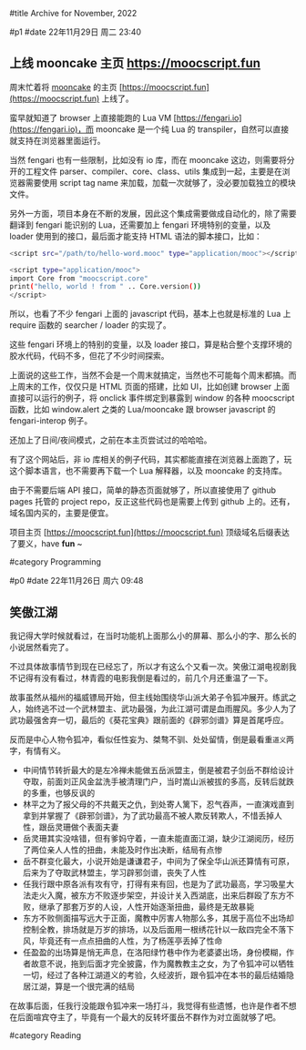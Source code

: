 #title Archive for November, 2022

#p1
#date 22年11月29日 周二 23:40

## 上线 mooncake 主页 https://moocscript.fun

周末忙着将 [mooncake](https://github.com/lalawue/mooncake) 的主页 [https://moocscript.fun](https://moocscript.fun) 上线了。

蛮早就知道了 browser 上直接能跑的 Lua VM [https://fengari.io](https://fengari.io)，而 mooncake 是一个纯 Lua 的 transpiler，自然可以直接就支持在浏览器里面运行。

当然 fengari 也有一些限制，比如没有 io 库，而在 mooncake 这边，则需要将分开的工程文件 parser、compiler、core、class、utils 集成到一起，主要是在浏览器需要使用 script tag name 来加载，加载一次就够了，没必要加载独立的模块文件。

另外一方面，项目本身在不断的发展，因此这个集成需要做成自动化的，除了需要翻译到 fengari 能识别的 Lua，还需要加上 fengari 环境特别的变量，以及 loader 使用到的接口，最后面才能支持 HTML 语法的脚本接口，比如：

```bash
<script src="/path/to/hello-word.mooc" type="application/mooc"></script>

<script type="application/mooc">
import Core from "moocscript.core"
print("hello, world ! from " .. Core.version())
</script>
```

所以，也看了不少 fengari 上面的 javascript 代码，基本上也就是标准的 Lua 上 require 函数的 searcher / loader 的实现了。

这些 fengari 环境上的特别的变量，以及 loader 接口，算是粘合整个支撑环境的胶水代码，代码不多，但花了不少时间探索。

上面说的这些工作，当然不会是一个周末就搞定，当然也不可能每个周末都搞。而上周末的工作，仅仅只是 HTML 页面的搭建，比如 UI，比如创建 browser 上面直接可以运行的例子，将 onclick 事件绑定到暴露到 window 的各种 moocscript 函数，比如 window.alert 之类的 Lua/mooncake 跟 browser javascript 的 fengari-interop 例子。

还加上了日间/夜间模式，之前在本主页尝试过的哈哈哈。

有了这个网站后，非 io 库相关的例子代码，其实都能直接在浏览器上面跑了，玩这个脚本语言，也不需要再下载一个 Lua 解释器，以及 mooncake 的支持库。

由于不需要后端 API 接口，简单的静态页面就够了，所以直接使用了 github pages 托管的 project repo，反正这些代码也是需要上传到 github 上的。还有，域名国内买的，主要是便宜。

项目主页 [https://moocscript.fun](https://moocscript.fun) 顶级域名后缀表达了要义，have **fun** ~

#category Programming

#p0
#date 22年11月26日 周六 09:48

## 笑傲江湖

我记得大学时候就看过，在当时功能机上面那么小的屏幕、那么小的字、那么长的小说居然看完了。

不过具体故事情节到现在已经忘了，所以才有这么个又看一次。笑傲江湖电视剧我不记得有没有看过，林青霞的电影我倒是看过的，前几个月还重温了一下。

故事虽然从福州的福威镖局开始，但主线始围绕华山派大弟子令狐冲展开。练武之人，始终逃不过一个武林盟主、武功最强，为此江湖可谓是血雨腥风。多少人为了武功最强舍弃一切，最后的《葵花宝典》跟前面的《辟邪剑谱》算是首尾呼应。

反而是中心人物令狐冲，看似任性妄为、桀骜不驯、处处留情，倒是最看重`道义`两字，有情有义。

- 中间情节转折最大的是左冷禅未能做五岳派盟主，倒是被君子剑岳不群给设计夺取，前面刘正风金盆洗手被清理门户，当时嵩山派被拔的多高，反转后就跌的多重，也够反讽的
- 林平之为了报父母的不共戴天之仇，到处寄人篱下，忍气吞声，一直演戏直到拿到并掌握了《辟邪剑谱》，为了武功最高不被人欺反转欺人，不惜丢掉人性，跟岳灵珊做个表面夫妻
- 岳灵珊其实没啥错，但有爹妈守着，一直未能直面江湖，缺少江湖阅历，经历了两位亲人人性的扭曲，未能及时作出决断，结局有点惨
- 岳不群变化最大，小说开始是谦谦君子，中间为了保全华山派还算情有可原，后来为了夺取武林盟主，学习辟邪剑谱，丧失了人性
- 任我行跟中原各派有攻有守，打得有来有回，也是为了武功最高，学习吸星大法走火入魔，被东方不败逐步架空，并设计关入西湖底，出来后群殴了东方不败，继承了那套万岁的人设，人性开始逐渐扭曲，最终是无故暴毙
- 东方不败侧面描写远大于正面，魔教中厉害人物那么多，其居于高位不出场却控制全教，排场就是万岁的排场，以及后面用一根绣花针以一敌四完全不落下风，毕竟还有一点点扭曲的人性，为了杨莲亭丢掉了性命
- 任盈盈的出场算是悄无声息，在洛阳绿竹巷中作为老婆婆出场，身份模糊，作者故意不说，拖到后面才完全披露，作为魔教教主之女，为了令狐冲可以牺牲一切，经过了各种江湖道义的考验，久经波折，跟令狐冲在本书的最后结婚隐居江湖，算是一个很完满的结局

在故事后面，任我行没能跟令狐冲来一场打斗，我觉得有些遗憾，也许是作者不想在后面喧宾夺主了，毕竟有一个最大的反转坏蛋岳不群作为对立面就够了吧。

#category Reading